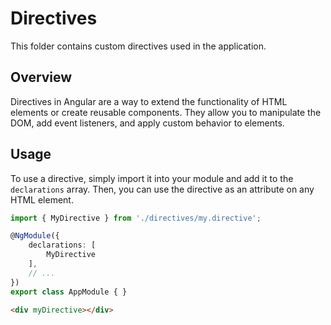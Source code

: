 # Directives

This folder contains custom directives used in the application.

## Overview

Directives in Angular are a way to extend the functionality of HTML elements or create reusable components. They allow you to manipulate the DOM, add event listeners, and apply custom behavior to elements.

## Usage

To use a directive, simply import it into your module and add it to the `declarations` array. Then, you can use the directive as an attribute on any HTML element.

```typescript
import { MyDirective } from './directives/my.directive';

@NgModule({
    declarations: [
        MyDirective
    ],
    // ...
})
export class AppModule { }
```

```html
<div myDirective></div>
```
